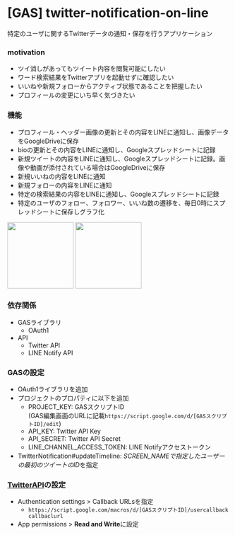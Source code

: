 # [GAS] twitter-notification-on-line

特定のユーザに関するTwitterデータの通知・保存を行うアプリケーション

### motivation
- ツイ消しがあってもツイート内容を閲覧可能にしたい
- ワード検索結果をTwitterアプリを起動せずに確認したい
- いいねや新規フォローからアクティブ状態であることを把握したい
- プロフィールの変更にいち早く気づきたい

### 機能
- プロフィール・ヘッダー画像の更新とその内容をLINEに通知し、画像データをGoogleDriveに保存
- bioの更新とその内容をLINEに通知し、Googleスプレッドシートに記録
- 新規ツイートの内容をLINEに通知し、Googleスプレッドシートに記録。画像や動画が添付されている場合はGoogleDriveに保存
- 新規いいねの内容をLINEに通知
- 新規フォローの内容をLINEに通知
- 特定の検索結果の内容をLINEに通知し、Googleスプレッドシートに記録
- 特定のユーザのフォロー、フォロワー、いいね数の遷移を、毎日0時にスプレッドシートに保存しグラフ化

<img src="https://i.imgur.com/ivLcADT.jpg" height="150">

<img src="https://i.imgur.com/WHFffPb.png" height="150">

### 依存関係
- GASライブラリ
  - OAuth1
- API
  - Twitter API
  - LINE Notify API

### GASの設定
- OAuth1ライブラリを追加
- プロジェクトのプロパティに以下を追加
  - PROJECT_KEY: GASスクリプトID<br>
    (GAS編集画面のURLに記載`https://script.google.com/d/[GASスクリプトID]/edit`)
  - API_KEY: Twitter API Key
  - API_SECRET: Twitter API Secret
  - LINE_CHANNEL_ACCESS_TOKEN: LINE Notifyアクセストークン
- TwitterNotification#updateTimeline: *SCREEN_NAMEで指定したユーザーの最初のツイートのID*を指定

### [TwitterAPI](https://developer.twitter.com/en/portal/projects-and-apps)の設定

- Authentication settings > Callback URLsを指定
  - `https://script.google.com/macros/d/[GASスクリプトID]/usercallback callbaclurl`
- App permissions > **Read and Write**に設定


